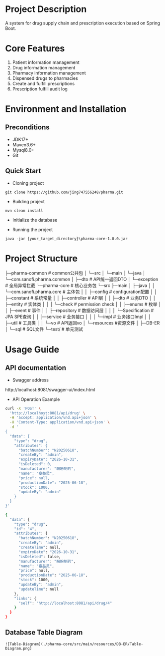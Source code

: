 # Project Description

A system for drug supply chain and prescription execution based on Spring Boot.

# Core Features

1. Patient information management
2. Drug information management
3. Pharmacy information management
4. Dispensed drugs to pharmacies
5. Create and fulfill prescriptions
6. Prescription fulfill audit log

# Environment and Installation

## Preconditions

- JDK17+
- Maven3.6+
- Mysql8.0+
- Git

## Quick Start

- Cloning project

```
git clone https://github.com/jing747556248/pharma.git
```

- Building project

```
mvn clean install
```

- Initialize the database

[Execute scripts in MySQL database]: pharma-core/src/main/resources/sql/pharma-init.sql

- Running the project

```
java -jar {your_target_directory}\pharma-core-1.0.0.jar
```

# Project Structure

├─pharma-common  									# common公共包
│  └─src
│      └─main
│          └─java
│              └─com.sanofi.pharma.common
│                              ├─dto								# API统一返回DTO
│                              └─exception					# 全局异常拦截
└─pharma-core  											# 核心业务包
    └─src
        ├─main
        │  ├─java
        │  │  └─com.sanofi.pharma.core	# 主体包
        │  │                  ├─config			# configuration配置
        │  │                  ├─constant	   # 系统常量
        │  │                  ├─controller	 # API层
        │  │                  ├─dto				# 业务DTO
        │  │                  ├─entity			# 实体类
        │  │                  │  └─check		# permission check
        │  │                  ├─enums		  # 枚举
        │  │                  ├─event			# 事件
        │  │                  ├─repository	# 数据访问层
        │  │                  │  └─Specification	# JPA SPE查询
        │  │                  ├─service			# 业务接口
        │  │                  │  └─impl			# 业务接口Impl
        │  │                  ├─util				  # 工具类
        │  │                  └─vo					# API返回vo
        │  └─resources							#资源文件
        │      ├─DB-ER
        │      └─sql									# SQL文件
        └─test/										# 单元测试



# Usage Guide

## API documentation

- Swagger address

http://localhost:8081/swagger-ui/index.html

- API Operation Example

```bash
curl -X 'POST' \
  'http://localhost:8081/api/drug' \
  -H 'accept: application/vnd.api+json' \
  -H 'Content-Type: application/vnd.api+json' \
  -d '
{
  "data": {
    "type": "drug",
    "attributes": {
      "batchNumber": "N20250618",
      "createBy": "admin",
      "expiryDate": "2026-10-31",
      "isDeleted": 0,
      "manufacturer": "盼盼制药",
      "name": "塞益灵",
      "price": null,
      "productionDate": "2025-06-18",
      "stock": 1000,
      "updateBy": "admin"
    }
  }
}'

{
  "data": {
    "type": "drug",
    "id": "4",
    "attributes": {
      "batchNumber": "N20250618",
      "createBy": "admin",
      "createTime": null,
      "expiryDate": "2026-10-31",
      "isDeleted": false,
      "manufacturer": "盼盼制药",
      "name": "塞益灵",
      "price": null,
      "productionDate": "2025-06-18",
      "stock": 1000,
      "updateBy": "admin",
      "updateTime": null
    },
    "links": {
      "self": "http://localhost:8081/api/drug/4"
    }
  }
}
```

## Database Table Diagram

```
![Table-Diagram](./pharma-core/src/main/resources/DB-ER/Table-Diagram.png)
```